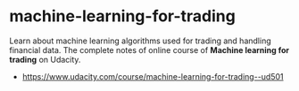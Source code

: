 # machine-learning-for-trading
Learn about machine learning algorithms used for trading and handling financial data.
The complete notes of online course of <b>Machine learning for trading</b> on Udacity.
* https://www.udacity.com/course/machine-learning-for-trading--ud501
